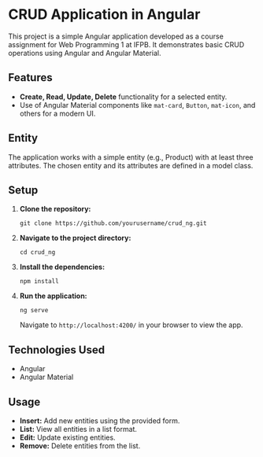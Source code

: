 # CRUD Application in Angular

This project is a simple Angular application developed as a course assignment for Web Programming 1 at IFPB. It demonstrates basic CRUD operations using Angular and Angular Material.

## Features

- **Create, Read, Update, Delete** functionality for a selected entity.
- Use of Angular Material components like `mat-card`, `Button`, `mat-icon`, and others for a modern UI.

## Entity

The application works with a simple entity (e.g., Product) with at least three attributes. The chosen entity and its attributes are defined in a model class.

## Setup

1. **Clone the repository:**
   ```
   git clone https://github.com/yourusername/crud_ng.git
   ```
2. **Navigate to the project directory:**
   ```
   cd crud_ng
   ```
3. **Install the dependencies:**
   ```
   npm install
   ```
4. **Run the application:**
   ```
   ng serve
   ```
   Navigate to `http://localhost:4200/` in your browser to view the app.

## Technologies Used

- Angular
- Angular Material

## Usage

- **Insert:** Add new entities using the provided form.
- **List:** View all entities in a list format.
- **Edit:** Update existing entities.
- **Remove:** Delete entities from the list.
